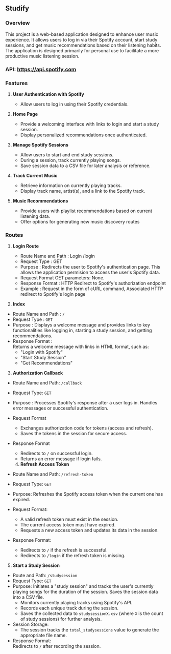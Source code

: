 ## Studify
### Overview
This project is a web-based application designed to enhance user music experience. It allows users to log in via their Spotify account, start study sessions, and get music recommendations based on their listening habits. The application is designed primarily for personal use to facilitate a more productive music listening session.
### API: https://api.spotify.com
### Features
1. **User Authentication with Spotify**
    - Allow users to log in using their Spotify credentials.

2. **Home Page**
    - Provide a welcoming interface with links to login and start a study session.
    - Display personalized recommendations once authenticated.

3. **Manage Spotify Sessions**
    - Allow users to start and end study sessions.
    - During a session, track currently playing songs.
    - Save session data to a CSV file for later analysis or reference.

4. **Track Current Music**
    - Retrieve information on currently playing tracks.
    - Display track name, artist(s), and a link to the Spotify track.

5. **Music Recommendations**
    - Provide users with playlist recommendations based on current listening data.
    - Offer options for generating new music discovery routes
### Routes 
1. **Login Route**
   - Route Name and Path : Login /login
   - Request Type  : GET
   -  Purpose  : Redirects the user to Spotify's authentication page. This allows the application permision to access the user's Spotify data.
   -  Request Format  GET parameters: None. 
   -  Response Format  : HTTP Redirect to Spotify's authorization endpoint
   -  Example  : Request in the form of cURL command, Associated HTTP redirect to Spotify's login page
     
2. **Index**
- Route Name and Path : `/`  
- Request Type : `GET`  
- Purpose : Displays a welcome message and provides links to key functionalities like logging in, starting a study session, and getting recommendations.  
- Response Format :  
  Returns a welcome message with links in HTML format, such as:
  - "Login with Spotify"
  - "Start Study Session"
  - "Get Recommendations"
    
 3. **Authorization Callback**
- Route Name and Path: `/callback`  
- Request Type: `GET`  
- Purpose : Processes Spotify's response after a user logs in. Handles error messages or successful authentication.  
- Request Format
  - Exchanges authorization code for tokens (access and refresh).
  - Saves the tokens in the session for secure access.
- Response Format
  - Redirects to `/` on successful login.
  - Returns an error message if login fails.
    
  4. **Refresh Access Token**
- Route Name and Path: `/refresh-token`  
- Request Type: `GET`  
- Purpose: Refreshes the Spotify access token when the current one has expired.  
- Request Format: 
  - A valid refresh token must exist in the session.
  - The current access token must have expired.
  - Requests a new access token and updates its data in the session.
- Response Format:
  - Redirects to `/` if the refresh is successful.
  - Redirects to `/login` if the refresh token is missing.
    
5. **Start a Study Session**
- Route and Path: `/studysession`  
- Request Type: `GET`  
- Purpose: Initiates a "study session" and tracks the user's currently playing songs for the duration of the session. Saves the session data into a CSV file.  
  - Monitors currently playing tracks using Spotify's API.
  - Records each unique track during the session.
  - Saves the collected data to `studysessionX.csv` (where `X` is the count of study sessions) for further analysis.
- Session Storage:
  - The session tracks the `total_studysessions` value to generate the appropriate file name.
- Response Format:  
  Redirects to `/` after recording the session.
